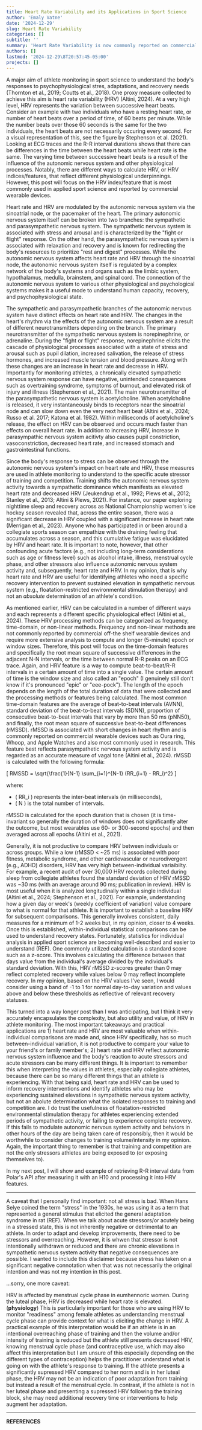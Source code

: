 ```yaml
---
title: Heart Rate Variability and its Applications in Sport Science
author: 'Emaly Vatne'
date: '2024-12-29'
slug: Heart Rate Variability
categories: []
subtitle: ''
summary: 'Heart Rate Variability is now commonly reported on commercial off-the-shelf wearable devices, but what is it, how is it measured, and how is it used in applied sport science and in athlete monitoring research?'
authors: []
lastmod: '2024-12-29\8T20:57:45-05:00'
projects: []
---
```


A major aim of athlete monitoring in sport science to understand the body's responses to psychophysiological stres, adaptations, and recovery needs (Thornton et al., 2019; Coutts et al., 2018). One proxy measure collected to achieve this aim is heart rate variability (HRV) (Altini, 2024). At a very high level, HRV represents the variation between successive heart beats. Consider an example with two individuals who have a resting heart rate, or number of heart beats over a period of time, of 60 beats per minute. While the number beats over those 60 seconds is the same for the two individuals, the heart beats are not necessarily occuring every second. For a visual representation of this, see the figure by Stephenson et al. (2021). Looking at ECG traces and the R-R interval durations shows that there can be differences in the time between the heart beats while heart rate is the same. The varying time between successive heart beats is a result of the influence of the autonomic nervous system and other physiological processes. Notably, there are different ways to calculate HRV, or HRV indices/features, that reflect different physiological underpinnings. However, this post will focus on the HRV index/feature that is most commonly used in applied sport science and reported by commercial wearable devices.  

Heart rate and HRV are modulated by the autonomic nervous system via the sinoatrial node, or the pacemaker of the heart. The primary autonomic nervous system itself can be broken into two branches: the sympathetic and parasympathetic nervous system. The sympathetic nervous system is associated with stress and arousal and is characterized by the "fight or flight" response. On the other hand, the parasympathetic nervous system is associated with relaxation and recovery and is known for redirecting the body's resources to prioritize "rest and digest" processes. While the autonomic nervous system affects heart rate and HRV through the sinoatrial node, the autonomic nervous system itself is regulated by a complex network of the body's systems and organs such as the limbic system, hypothalamus, medulla, brainstem, and spinal cord. The connection of the autonomic nervous system to various other physiological and psychological systems makes it a useful mode to understand human capacity, recovery, and psychophysiological state. 

The sympathetic and parasympathetic branches of the autonomic nervous system have distinct effects on heart rate and HRV. The changes in the heart's rhythm via the effects of the autonomic nervous system are a result of different neurotransmitters depending on the branch. The primary neurotransmitter of the sympathetic nervous system is norepinephrine, or adrenaline. During the "fight or flight" response, norepinephrine elicits the cascade of physiological processes associated with a state of stress and arousal such as pupil dilation, increased salivation, the release of stress hormones, and increased muscle tension and blood pressure. Along with these changes are an increase in heart rate and decrease in HRV. Importantly for monitoring athletes, a chronically elevated sympathetic nervous system response can have negative, unintended consequences such as overtraining syndrome, symptoms of burnout, and elevated risk of injury and illness (Stephenson et al., 2021). The main neurotransmitter of the parasympathetic nervous system is acetylcholine. When acetylcholine is released, it very instantaneously binds to receptors near the sinoatrial node and can slow down even the very next heart beat (Altini et al., 2024; Russo et al. 2017; Katona et al. 1982). Within milliseconds of acetylcholine's release, the effect on HRV can be observed and occurs much faster than effects on overall heart rate. In addition to increasing HRV, increase in parasympathic nervous system acitivty also causes pupil constriction, vasoconstriction, decreased heart rate, and increased stomach and gastrointestinal functions.  

Since the body's response to stress can be observed through the autonomic nervous system's impact on heart rate and HRV, these measures are used in athlete monitoring to understand to the specific acute stressor of training and competition. Training shifts the autonomic nervous system activity towards a sympathetic dominance which manifests as elevated heart rate and decreased HRV (Jeukendrup et al., 1992; Plews et al., 2012; Stanley et al., 2013; Altini & Plews, 2021). For instance, our paper exploring nighttime sleep and recovery across as National Championship women's ice hockey season revealed that, across the entire season, there was a significant decrease in HRV coupled with a significant increase in heart rate (Merrigan et al., 2023). Anyone who has participated in or been around a collegiate sports season can empathize with the draining feeling that accumulates across a season, and this cumulative fatigue was elucidated by HRV and heart rate. It is important to note, however, that other confounding acute factors (e.g., not including long-term considerations such as age or fitness level) such as alcohol intake, illness, menstrual cycle phase, and other stressors also influence autonomic nervous system activity and, subsequently, heart rate and HRV. In my opinion, that is why heart rate and HRV are useful for identifying athletes who need a specific recovery intervention to prevent sustained elevation in sympathetic nervous system (e.g., floatation-restricted environmental stimulation therapy) and not an *absolute* determination of an athlete's condition.

As mentioned earlier, HRV can be calculated in a number of different ways and each represents a different specific physiological effect (Altini et al., 2024). These HRV processing methods can be categorized as frequency, time-domain, or non-linear methods. Frequency and non-linear methods are not commonly reported by commercial off-the shelf wearable devices and require more extensive analysis to compute and longer (5-minute) epoch or window sizes. Therefore, this post will focus on the time-domain features and specifically the root mean square of successive differences in the adjacent N-N intervals, or the time between normal R-R peaks on an ECG trace. Again, and HRV feature is a way to compute beat-to-beat/R-R intervals in a certain amount of time into a single value. The certain amount of time is the window size and also called an "epoch" (I genuinely still don't know if it's pronounced "epic" or "eee-pock"). The length of the epoch depends on the length of the total duration of data that were collected and the processing methods or features being calculated. The most common time-domain features are the average of beat-to-beat intervals (AVNN), standard deviation of the beat-to-beat intervals (SDNN), proportion of consecutive beat-to-beat intervals that vary by more than 50 ms (pNN50), and finally, the root mean square of successive beat-to-beat differences (rMSSD). rMSSD is associated with short changes in heart rhythm and is commonly reported on commercial wearable devices such as Oura ring, Whoop, and Apple Watches and also most commonly used in research. This feature best reflects parasympathetic nervous system activity and is regarded as an accurate measure of vagal tone (Altini et al., 2024). rMSSD is calculated with the following formula:

\[
RMSSD = \sqrt{\frac{1}{N-1} \sum_{i=1}^{N-1} (RR_{i+1} - RR_i)^2}
\]

where:

- \( RR_i \) represents the inter-beat intervals (in milliseconds),
- \( N \) is the total number of intervals.

rMSSD is calculated for the epoch duration that is chosen (it is time-invariant so generally the duration of windows does not significantly alter the outcome, but most wearables use 60- or 300-second epochs) and then averaged across all epochs (Altini et al., 2021). 

Generally, it is not productive to compare HRV between individuals or across groups. While a low (rMSSD < ~25 ms) is associated with poor fitness, metabolic syndrome, and other cardiovascular or neurodivergent (e.g., ADHD) disorders, HRV has very high between-individual variaibilty. For example, a recent audit of over 30,000 HRV records collected during sleep from collegiate athletes found the standard deviation of HRV rMSSD was ~30 ms (with an average around 90 ms; publication in review). HRV is most useful when it is analyzed longitudinally within a single individual (Altini et al., 2024; Stephenson et al., 2021). For example, understanding how a given day or week's (weekly coefficient of variation) value compare to what is normal for that athlete. It is important to establish a baseline HRV for subsequent comparisons. This generally involves consistent, daily measures for a minimum of 1-2 weeks but, in my opinion, closer to 4 weeks. Once this is established, within-individual statistical comparisons can be used to understand recovery states. Fortunately, statistics for individual analysis in applied sport science are becoming well-described and easier to understand (REF). One commonly utilized calculation is a standard score such as a z-score. This involves calculating the difference between that days value from the individual's average divided by the individual's standard deviation. With this, HRV rMSSD z-scores greater than 0 may reflect completed recovery while values below 0 may reflect incomplete recovery. In my opinion, based on the HRV values I've seen, I would consider using a band of -1 to 1 for normal day-to-day variation and values above and below these thresholds as reflective of relevant recovery statuses. 

This turned into a way longer post than I was anticipating, but I think it very accurately encapsulates the complexity, but also utility and value, of HRV in athlete monitoring. The most important takeaways and practical applications are 1) heart rate and HRV are most valuable when within-individual comparisons are made and, since HRV specifically, has so much between-individual variation, it is not productive to compare your value to your friend's or family member's; 2) heart rate and HRV reflect autonomic nervous system influence and the body's reaction to acute stressors and acute stressors can be many different things. It is important to remember this when interpreting the values in athletes, especially collegiate athletes, because there can be so many different things that an athlete is experiencing. With that being said, heart rate and HRV can be used to inform recovery interventions and identify athletes who may be experiencing sustained elevations in sympathetic nervous system activity, but not an abolute determination what the isolated responses to training and competition are. I do trust the usefulness of floatation-restricted environmental stimulation therapy for athletes experiencing extended periods of sympathetic activity, or failing to experience complete recovery. If this fails to modulate autonomic nervous system activity and behviors in other hours of the day are being taken care of responsibly, then it would be worthwhile to consider changes to training volume/intensity in my opinion. Again, the important thing to remember is that training and competition are not the only stressors athletes are being exposed to (or exposing themselves to).

In my next post, I will show and example of retrieving R-R interval data from Polar's API after measuring it with an H10 and processing it into HRV features.

----------------------------------------------

A caveat that I personally find important: not all stress is bad. When Hans Selye coined the term "stress" in the 1930s, he was using it as a term that represented a general stimulus that elicited the general adaptation syndrome in rat (REF). When we talk about acute stressors/or acutely being in a stressed state, this is not inherently negative or detrimental to an athlete. In order to adapt and develop improvements, there need to be stressors and overreaching. However, it is whwen that stressor is not intentionally withdrawn or reduced and there are chronic elevations in sympathetic nervous system activity that negative consequences are possible. I wanted to include this disclaimer because stress has taken on a significant negative connotation when that was not necessarily the original intention and was not my intention in this post.  

...sorry, one more caveat:  

HRV is affected by menstrual cycle phase in eumhennoric women. During the luteal phase, HRV is decreased while heart rate is elevated. (**physiology**) This is particularly important for those who are using HRV to monitor "readiness" among female athletes as understanding menstrual cycle phase can provide context for what is eliciting the change in HRV. A practical example of this interpretation would be if an athlete is in an intentional overreaching phase of training  and then the volume and/or intensity of training is reduced but the athlete still presents decreased HRV, knowing menstrual cycle phase (and contraceptive use, which may also affect this interpretation but I am unsure of this especially depending on the different types of contraception) helps the practitioner understand what is going on with the athlete's response to training. If the athlete presents a significantly supressed HRV compared to her norm and is in her luteal phase, the HRV may not be an indication of poor adaptation from training but instead a result of the menstrual cycle. In contrast, if the athlete is not in her luteal phase and presenting a supressed HRV following the training block, she may need additional recovery time or interventions to help augment her adaptation. 

----------------------------------------------

**REFERENCES**  

